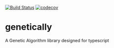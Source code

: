 [![Build Status](https://travis-ci.org/mmmaxou/genetically.svg?branch=master)](https://travis-ci.org/mmmaxou/genetically)
[![codecov](https://codecov.io/gh/mmmaxou/genetically/branch/master/graph/badge.svg)](https://codecov.io/gh/mmmaxou/genetically)

# genetically

A Genetic Algorithm library designed for typescript
